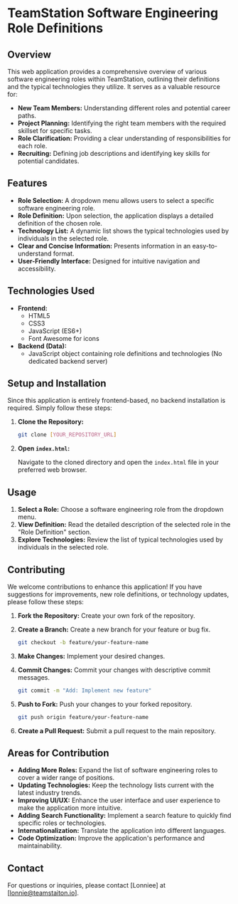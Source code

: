 # TeamStation Software Engineering Role Definitions

## Overview

This web application provides a comprehensive overview of various software engineering roles within TeamStation, outlining their definitions and the typical technologies they utilize. It serves as a valuable resource for:

*   **New Team Members:** Understanding different roles and potential career paths.
*   **Project Planning:** Identifying the right team members with the required skillset for specific tasks.
*   **Role Clarification:** Providing a clear understanding of responsibilities for each role.
*   **Recruiting:**  Defining job descriptions and identifying key skills for potential candidates.

## Features

*   **Role Selection:** A dropdown menu allows users to select a specific software engineering role.
*   **Role Definition:** Upon selection, the application displays a detailed definition of the chosen role.
*   **Technology List:** A dynamic list shows the typical technologies used by individuals in the selected role.
*   **Clear and Concise Information:** Presents information in an easy-to-understand format.
*   **User-Friendly Interface:** Designed for intuitive navigation and accessibility.

## Technologies Used

*   **Frontend:**
    *   HTML5
    *   CSS3
    *   JavaScript (ES6+)
    *   Font Awesome for icons
*   **Backend (Data):**
    *   JavaScript object containing role definitions and technologies (No dedicated backend server)

## Setup and Installation

Since this application is entirely frontend-based, no backend installation is required. Simply follow these steps:

1.  **Clone the Repository:**

    ```bash
    git clone [YOUR_REPOSITORY_URL]
    ```

2.  **Open `index.html`:**

    Navigate to the cloned directory and open the `index.html` file in your preferred web browser.

## Usage

1.  **Select a Role:** Choose a software engineering role from the dropdown menu.
2.  **View Definition:** Read the detailed description of the selected role in the "Role Definition" section.
3.  **Explore Technologies:** Review the list of typical technologies used by individuals in the selected role.

## Contributing

We welcome contributions to enhance this application! If you have suggestions for improvements, new role definitions, or technology updates, please follow these steps:

1.  **Fork the Repository:** Create your own fork of the repository.
2.  **Create a Branch:** Create a new branch for your feature or bug fix.

    ```bash
    git checkout -b feature/your-feature-name
    ```

3.  **Make Changes:** Implement your desired changes.
4.  **Commit Changes:** Commit your changes with descriptive commit messages.

    ```bash
    git commit -m "Add: Implement new feature"
    ```

5.  **Push to Fork:** Push your changes to your forked repository.

    ```bash
    git push origin feature/your-feature-name
    ```

6.  **Create a Pull Request:** Submit a pull request to the main repository.

## Areas for Contribution

*   **Adding More Roles:** Expand the list of software engineering roles to cover a wider range of positions.
*   **Updating Technologies:** Keep the technology lists current with the latest industry trends.
*   **Improving UI/UX:** Enhance the user interface and user experience to make the application more intuitive.
*   **Adding Search Functionality:** Implement a search feature to quickly find specific roles or technologies.
*   **Internationalization:** Translate the application into different languages.
*   **Code Optimization:** Improve the application's performance and maintainability.



## Contact

For questions or inquiries, please contact [Lonniee] at [lonnie@teamstaiton.io].
